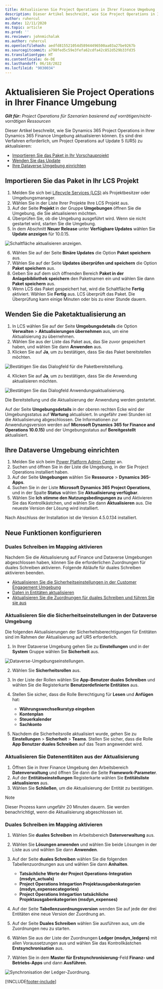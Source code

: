 ```yaml
---
title: Aktualisieren Sie Project Operations in Ihrer Finance Umgebung
description: Dieser Artikel beschreibt, wie Sie Project Operations in Ihrer Dynamics 365 Finance Umgebung aktualisieren können.
author: ruhercul
ms.date: 12/11/2020
ms.topic: article
ms.prod: ''
ms.reviewer: johnmichalak
ms.author: ruhercul
ms.openlocfilehash: aedfd815521054d58944496500aa03a27be9267b
ms.sourcegitcommit: a798fed5c59e3fefa62cdfa42c852d529b33fd35
ms.translationtype: HT
ms.contentlocale: de-DE
ms.lasthandoff: 06/18/2022
ms.locfileid: "9030034"
---
```

# <a name="update-project-operations-in-your-finance-environment"></a>Aktualisieren Sie Project Operations in Ihrer Finance Umgebung

_**Gilt für:** Project Operations für Szenarien basierend auf vorrätigen/nicht-vorrätigen Ressourcen_


Dieser Artikel beschreibt, wie Sie Dynamics 365 Project Operations in Ihrer Dynamics 365 Finance Umgebung aktualisieren können. Es sind drei Verfahren erforderlich, um Project Operations auf Update 5 (UR5) zu aktualisieren:

- [Importieren Sie das Paket in Ihr Vorschauprojekt](#import)
- [Wenden Sie das Update](#apply)
- [Ihre Dataverse Umgebung einrichten](#update)

## <a name="import-the-package-into-your-lcs-project"></a><a name="import"></a>Importieren Sie das Paket in Ihr LCS Projekt

1. Melden Sie sich bei [Lifecycle Services (LCS)](https://lcs.dynamics.com/) als Projektbesitzer oder Umgebungsmanager.
2. Wählen Sie in der Liste Ihrer Projekte Ihre LCS Projekt aus.
3. Auf der Seite **Projekt** in der Gruppe **Umgebungen** öffnen Sie die Umgebung, die Sie aktualisieren möchten.
4. Überprüfen Sie, ob die Umgebung ausgeführt wird. Wenn sie nicht gestartet wird, starten Sie die Umgebung.
5. In dem Abschnitt **Neuer Release** unter **Verfügbare Updates** wählen Sie **Update anzeigen** für 10.0.15.

![Schaltfläche aktualisieren anzeigen.](media/view-update.png)

6. Wählen Sie auf der Seite **Binäre Updates** die Option **Paket speichern** aus.
7. Wählen Sie auf der Seite **Updates überprüfen und speichern** die Option **Paket speichern** aus.
8. Geben Sie auf dem sich öffnenden Bereich **Paket in der Anlagebibliothek speichern** den Paketnamen ein und wählen Sie dann **Paket speichern** aus.
9. Wenn LCS das Paket gespeichert hat, wird die Schaltfläche **Fertig** aktiviert. Wählen Sie **Fertig** aus. LCS überprüft das Paket. Die Überprüfung kann einige Minuten oder bis zu einer Stunde dauern.


## <a name="apply-the-package-update"></a><a name="apply"></a>Wenden Sie die Paketaktualisierung an

1. In LCS wählen Sie auf der Seite **Umgebungsdetails** die Option **Verwalten** > **Aktualisierungen übernehmen** aus, um eine Aktualisierung zu übernehmen.
2. Wählen Sie aus der Liste das Paket aus, das Sie zuvor gespeichert haben, und wählen Sie dann **Anwenden** aus.
3. Klicken Sie auf **Ja**, um zu bestätigen, dass Sie das Paket bereitstellen möchten.

![Bestätigen Sie das Dialogfeld für die Paketbereitstellung.](media/confirm-package-deployment.png)

4. Klicken Sie auf **Ja**, um zu bestätigen, dass Sie die Anwendung aktualisieren möchten.

![Bestätigen Sie das Dialogfeld Anwendungsaktualisierung.](media/confirm-application-update.png)

Die Bereitstellung und die Aktualisierung der Anwendung werden gestartet. 

Auf der Seite **Umgebungsdetails** in der oberen rechten Ecke wird der Umgebungsstatus auf **Wartung** aktualisiert. In ungefähr zwei Stunden ist die Aktualisierung abgeschlossen. Die Informationen zur Anwendungsversion werden auf **Microsoft Dynamics 365 for Finance and Operations 10.0.15)** und der Umgebungsstatus auf **Bereitgestellt** aktualisiert.


## <a name="update-your-dataverse-environment"></a><a name="update"></a>Ihre Dataverse Umgebung einrichten

1. Melden Sie sich beim [Power Platform Admin Center](https://admin.powerplatform.com/) an.
2. Suchen und öffnen Sie in der Liste die Umgebung, in der Sie Project Operations installiert haben.
3. Auf der Seite **Umgebungen** wählen Sie **Ressource** > **Dynamics 365-Apps**.
4. Suchen Sie in der Liste **Microsoft Dynamics 365 Project Operations**, und in der Spalte **Status** wählen Sie **Aktualisierung verfügbar**.
5. Wählen Sie **Ich stimme den Nutzungsbedingungen zu** und Aktivieren Sie das Kontrollkästchen, und wählen Sie dann **Aktualisieren** aus. Die neueste Version der Lösung wird installiert.

Nach Abschluss der Installation ist die Version 4.5.0.134 installiert.

## <a name="configure-new-features"></a>Neue Funktionen konfigurieren

### <a name="enable-dual-write-mapping"></a>Duales Schreiben im Mapping aktivieren

Nachdem Sie die Aktualisierung auf Finance und Dataverse Umgebungen abgeschlossen haben, können Sie die erforderlichen Zuordnungen für duales Schreiben aktivieren. Folgende Abläufe für duales Schreiben aktivieren beenden.

- [Aktualisieren Sie die Sicherheitseinstellungen in der Customer Engagement Umgebung](#security)
- [Daten in Entitäten aktualisieren](#refresh)
- [Aktualisieren Sie die Zuordnungen für duales Schreiben und führen Sie sie aus](#run)

### <a name="update-security-settings-on-the-dataverse-environment"></a><a name="security"></a>Aktualisieren Sie die Sicherheitseinstellungen in der Dataverse Umgebung

Die folgenden Aktualisierungen der Sicherheitsberechtigungen für Entitäten sind im Rahmen der Aktualisierung auf UR5 erforderlich.

1. In Ihrer Dataverse Umgebung gehen Sie zu **Einstellungen** und in der **System** Gruppe wählen Sie **Sicherheit** aus.

![Dataverse-Umgebungseinstellungen.](media/Picture21.png)

2. Wählen Sie **Sicherheitsrollen** aus.
3. In der Liste der Rollen wählen Sie **App-Benutzer duales Schreiben** und wählen Sie die Registerkarte **Benutzerdefinierte Entitäten** aus. 
4. Stellen Sie sicher, dass die Rolle Berechtigung für **Lesen** und **Anfügen** hat:

      - **Währungswechselkurstyp eingeben**
      - **Kontenplan** 
      - **Steuerkalender** 
      - **Sachkonto**

5. Nachdem die Sicherheitsrolle aktualisiert wurde, gehen Sie zu **Einstellungen** > **Sicherheit** > **Teams**. Stellen Sie sicher, dass die Rolle **App Benutzer duales Schreiben** auf das Team angewendet wird. 

### <a name="refresh-data-entities-from-the-update"></a><a name="refresh"></a>Aktualisieren Sie Datenentitäten aus der Aktualisierung

1. Öffnen Sie in Ihrer Finance Umgebung den Arbeitsbereich **Datenverwaltung** und öffnen Sie dann die Seite **Framework-Parameter**.
2. Auf der **Entitätseinstellungen** Registerkarte wählen Sie **Entitätsliste aktualisieren** aus.
3. Wählen Sie **Schließen**, um die Aktualisierung der Entität zu bestätigen.

 > [!NOTE]
 > Dieser Prozess kann ungefähr 20 Minuten dauern. Sie werden benachrichtigt, wenn die Aktualisierung abgeschlossen ist.

### <a name="update-dual-write-mappings"></a><a name="run"></a>Duales Schreiben im Mapping aktivieren

1. Wählen Sie **duales Schreiben** im Arbeitsbereich **Datenverwaltung** aus.
2. Wählen Sie **Lösungen anwenden** und wählen Sie beide Lösungen in der Liste aus und wählen Sie dann **Anwenden**.
3. Auf der Seite **duales Schreiben** wählen Sie die folgenden Tabellenzuordnungen aus und wählen Sie dann **Anhalten**.

    - **Tatsächliche Werte der Project Operations-Integration (msdyn_actuals)**
    - **Project Operations Integartion Projektausgabenkategorien (msdyn_expensecategories)**
    - **Project Operations Integartion tatsächliche Projektausgabenkategorien (msdyn_expenses)**

4. Auf der Seite **Tabellenzuordnungsversion** wenden Sie auf jede der drei Entitäten eine neue Version der Zuordnung an.
5. Auf der Seite **Duales Schreiben** wählen Sie ausführen aus, um die Zuordnungen neu zu starten.
6. Wählen Sie aus der Liste der Zuordnungen **Ledger (msdyn_ledgers)** mit allen Voraussetzungen aus und wählen Sie das Kontrollkästchen **Erstsynchronisation** aus. 
7. Wählen Sie in dem **Master für Erstsynchronisierung**-Feld **Finanz- und Betriebs-Apps** und dann **Ausführen**.
 
 ![Synchronisation der Ledger-Zuordnung.](media/DW6.png)
 


[!INCLUDE[footer-include](../includes/footer-banner.md)]